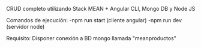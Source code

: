 CRUD completo utilizando Stack MEAN + Angular CLI, Mongo DB y Node JS

Comandos de ejecución:
-npm run start (cliente angular)
-npm run dev (servidor node)

Requisito: Disponer conexión a BD mongo llamada "meanproductos"